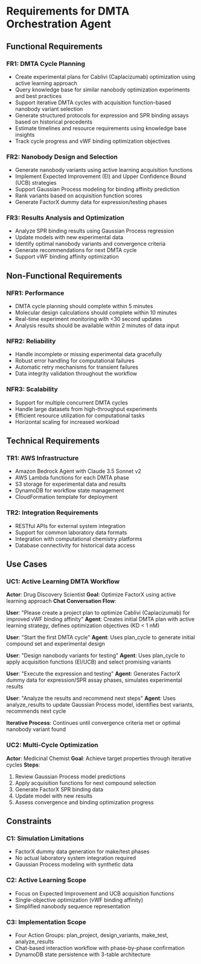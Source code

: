 # Requirements for DMTA Orchestration Agent

## Functional Requirements

### FR1: DMTA Cycle Planning
- Create experimental plans for Cablivi (Caplacizumab) optimization using active learning approach
- Query knowledge base for similar nanobody optimization experiments and best practices
- Support iterative DMTA cycles with acquisition function-based nanobody variant selection
- Generate structured protocols for expression and SPR binding assays based on historical precedents
- Estimate timelines and resource requirements using knowledge base insights
- Track cycle progress and vWF binding optimization objectives

### FR2: Nanobody Design and Selection
- Generate nanobody variants using active learning acquisition functions
- Implement Expected Improvement (EI) and Upper Confidence Bound (UCB) strategies
- Support Gaussian Process modeling for binding affinity prediction
- Rank variants based on acquisition function scores
- Generate FactorX dummy data for expression/testing phases

### FR3: Results Analysis and Optimization
- Analyze SPR binding results using Gaussian Process regression
- Update models with new experimental data
- Identify optimal nanobody variants and convergence criteria
- Generate recommendations for next DMTA cycle
- Support vWF binding affinity optimization

## Non-Functional Requirements

### NFR1: Performance
- DMTA cycle planning should complete within 5 minutes
- Molecular design calculations should complete within 10 minutes
- Real-time experiment monitoring with <30 second updates
- Analysis results should be available within 2 minutes of data input

### NFR2: Reliability
- Handle incomplete or missing experimental data gracefully
- Robust error handling for computational failures
- Automatic retry mechanisms for transient failures
- Data integrity validation throughout the workflow

### NFR3: Scalability
- Support for multiple concurrent DMTA cycles
- Handle large datasets from high-throughput experiments
- Efficient resource utilization for computational tasks
- Horizontal scaling for increased workload

## Technical Requirements

### TR1: AWS Infrastructure
- Amazon Bedrock Agent with Claude 3.5 Sonnet v2
- AWS Lambda functions for each DMTA phase
- S3 storage for experimental data and results
- DynamoDB for workflow state management
- CloudFormation template for deployment

### TR2: Integration Requirements
- RESTful APIs for external system integration
- Support for common laboratory data formats
- Integration with computational chemistry platforms
- Database connectivity for historical data access

## Use Cases

### UC1: Active Learning DMTA Workflow
**Actor**: Drug Discovery Scientist
**Goal**: Optimize FactorX using active learning approach
**Chat Conversation Flow**:

**User**: "Please create a project plan to optimize Cablivi (Caplacizumab) for improved vWF binding affinity"
**Agent**: Creates initial DMTA plan with active learning strategy, defines optimization objectives (KD < 1 nM)

**User**: "Start the first DMTA cycle"
**Agent**: Uses plan_cycle to generate initial compound set and experimental design

**User**: "Design nanobody variants for testing"
**Agent**: Uses plan_cycle to apply acquisition functions (EI/UCB) and select promising variants

**User**: "Execute the expression and testing"
**Agent**: Generates FactorX dummy data for expression/SPR assay phases, simulates experimental results

**User**: "Analyze the results and recommend next steps"
**Agent**: Uses analyze_results to update Gaussian Process model, identifies best variants, recommends next cycle

**Iterative Process**: Continues until convergence criteria met or optimal nanobody variant found

### UC2: Multi-Cycle Optimization
**Actor**: Medicinal Chemist
**Goal**: Achieve target properties through iterative cycles
**Steps**:
1. Review Gaussian Process model predictions
2. Apply acquisition functions for next compound selection
3. Generate FactorX SPR binding data
4. Update model with new results
5. Assess convergence and binding optimization progress

## Constraints

### C1: Simulation Limitations
- FactorX dummy data generation for make/test phases
- No actual laboratory system integration required
- Gaussian Process modeling with synthetic data

### C2: Active Learning Scope
- Focus on Expected Improvement and UCB acquisition functions
- Single-objective optimization (vWF binding affinity)
- Simplified nanobody sequence representation

### C3: Implementation Scope
- Four Action Groups: plan_project, design_variants, make_test, analyze_results
- Chat-based interaction workflow with phase-by-phase confirmation
- DynamoDB state persistence with 3-table architecture
